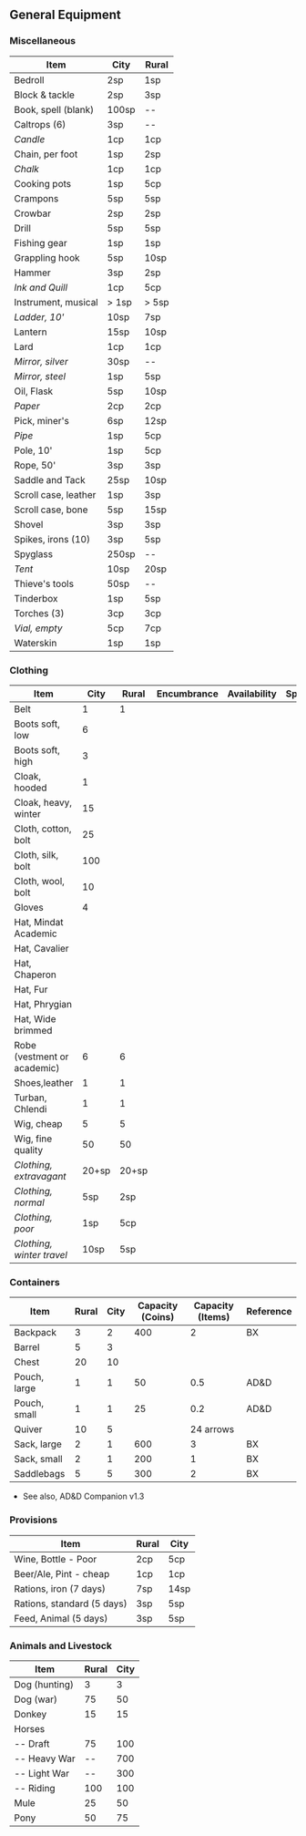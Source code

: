 ## General Equipment

### Miscellaneous

| **Item**                | **City** | **Rural** |
|-------------------------|----------|-----------|
| Bedroll                 | 2sp      | 1sp       |
| Block & tackle          | 2sp      | 3sp       |
| Book, spell (blank)     | 100sp    | --        |
| Caltrops (6)            | 3sp      | --        |
| *Candle*                | 1cp      | 1cp       |
| Chain, per foot         | 1sp      | 2sp       |
| *Chalk*                 | 1cp      | 1cp       |
| Cooking pots            | 1sp      | 5cp       |
| Crampons                | 5sp      | 5sp       |
| Crowbar                 | 2sp      | 2sp       |
| Drill                   | 5sp      | 5sp       |
| Fishing gear            | 1sp      | 1sp       |
| Grappling hook          | 5sp      | 10sp      |
| Hammer                  | 3sp      | 2sp       |
| *Ink and Quill*         | 1cp      | 5cp       |
| Instrument, musical     | > 1sp    | > 5sp     |
| _Ladder, 10'_           | 10sp     | 7sp       |
| Lantern                 | 15sp     | 10sp      |
| Lard                    | 1cp      | 1cp       |
| *Mirror, silver*        | 30sp     | --        |
| *Mirror, steel*         | 1sp      | 5sp       |
| Oil, Flask              | 5sp      | 10sp      |
| *Paper*                 | 2cp      | 2cp       |
| Pick, miner's           | 6sp      | 12sp      |
| *Pipe*                  | 1sp      | 5cp       |
| Pole, 10'               | 1sp      | 5cp       |
| Rope, 50'               | 3sp      | 3sp       |
| Saddle and Tack         |	25sp     | 10sp      |
| Scroll case, leather    | 1sp      | 3sp       |
| Scroll case, bone       | 5sp      | 15sp      |
| Shovel                  | 3sp      | 3sp       |
| Spikes, irons (10)      | 3sp      | 5sp       |
| Spyglass                | 250sp    | --        |
| _Tent_                  | 10sp     | 20sp      |
| Thieve's tools          | 50sp     | --        |
| Tinderbox               | 1sp      | 5sp       |
| Torches (3)             | 3cp      | 3cp       |
| *Vial, empty*           | 5cp      | 7cp       |
| Waterskin               | 1sp      | 1sp       |

### Clothing

| **Item**	     		      | City | Rural | Encumbrance | Availability | Special |
| ----------------------------|------|-------|-------------|--------------|---------|
| Belt 		                  |    1 |     1 |             |              |         |
| Boots soft, low		      |    6 |	     |             |              |         | 
| Boots soft, high		      |    3 |	     |             |              |         |
| Cloak, hooded		          |	   1 |       |             |              |         |
| Cloak, heavy, winter	      |   15 |       |             |              |         |
| Cloth, cotton, bolt		  |	  25 |       |             |              |         |
| Cloth, silk, bolt			  |	 100 |       |             |              |         |
| Cloth, wool, bolt			  |	  10 |       |             |              |         |
| Gloves				      |    4 |       |             |              |         |
| Hat, Mindat Academic        |      |       |             |              |         |
| Hat, Cavalier               |      |       |             |              |         |
| Hat, Chaperon               |      |       |             |              |         |
| Hat, Fur                    |      |       |             |              |         |
| Hat, Phrygian               |      |       |             |              |         |
| Hat, Wide brimmed           |      |       |             |              |         |
| Robe (vestment or academic) |	   6 |	   6 |             |              |         |
| Shoes,leather	              |    1 |     1 |             |              |         |
| Turban, Chlendi             |    1 |	   1 |             |              |         |
| Wig, cheap                  |	   5 |	   5 |             |              |         |
| Wig, fine quality           |	  50 |	  50 |             |              |         |
| *Clothing, extravagant*     | 20+sp| 20+sp |             |              |         |
| *Clothing, normal*          | 5sp  |   2sp |             |              |         |
| *Clothing, poor*            | 1sp  |   5cp |             |              |         |
| *Clothing, winter travel*   | 10sp |   5sp |             |              |         |

### Containers

| **Item**    | **Rural** | **City** | Capacity (Coins) | Capacity (Items) | Reference |
|-------------|-----------|----------|------------------|------------------|-----------|
| Backpack    |   3       |       2  |           400    |          2       |      BX   |
| Barrel      |   5       |       3  |                  |                  |           |
| Chest       |  20       |      10  |                  |                  |           |
| Pouch, large|   1       |       1  |            50    |        0.5       |     AD&D  |
| Pouch, small|   1       |       1  |            25    |        0.2       |     AD&D  |
| Quiver      |  10       |       5  |                  |  24 arrows       |           |
| Sack, large |   2       |       1  |           600    |          3       |       BX  |
| Sack, small |   2       |       1  |           200    |          1       |       BX  |
| Saddlebags  |   5       |       5  |           300    |          2       |       BX  |

  * See also, AD&D Companion v1.3

### Provisions

| **Item**                      | **Rural** | **City** |
|-------------------------------|-----------|----------|
| Wine, Bottle - Poor           | 2cp       |   5cp
| Beer/Ale, Pint - cheap        | 1cp       |   1cp
| Rations, iron (7 days)        | 7sp       |  14sp
| Rations, standard (5 days)    | 3sp       |   5sp
| Feed, Animal (5 days)         | 3sp       |   5sp

### Animals and Livestock

| **Item**       | **Rural** | **City** |
|----------------|-----------|----------|
| Dog (hunting)	 |     3	   |   3      |
| Dog (war)		   |	  75	   |  50      |
| Donkey         |    15     |  15      |
| Horses         |           |          |
|-- Draft        |	  75	   | 100      |
|-- Heavy War    |	  --     | 700  	  |
|-- Light War	   |    --     | 300      |
|-- Riding       |   100     | 100      |
| Mule           |    25     |  50      |
| Pony           |    50     |  75      |